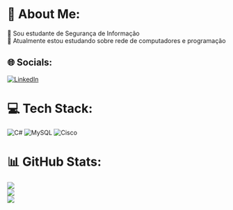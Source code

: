 # 💫 About Me:
🔭 Sou estudante de Segurança de Informação<br>🌱 Atualmente estou estudando sobre rede de computadores e programação


## 🌐 Socials:
[![LinkedIn](https://img.shields.io/badge/LinkedIn-%230077B5.svg?logo=linkedin&logoColor=white)](https://linkedin.com/in/https://www.linkedin.com/in/danilorodriguesferraz/) 

# 💻 Tech Stack:
![C#](https://img.shields.io/badge/c%23-%23239120.svg?style=plastic&logo=csharp&logoColor=white) ![MySQL](https://img.shields.io/badge/mysql-%2300000f.svg?style=plastic&logo=mysql&logoColor=white) ![Cisco](https://img.shields.io/badge/cisco-%23049fd9.svg?style=plastic&logo=cisco&logoColor=black)
# 📊 GitHub Stats:
![](https://github-readme-stats.vercel.app/api?username=DaniloRferraz&theme=radical&hide_border=false&include_all_commits=false&count_private=false)<br/>
![](https://github-readme-streak-stats.herokuapp.com/?user=DaniloRferraz&theme=radical&hide_border=false)<br/>
![](https://github-readme-stats.vercel.app/api/top-langs/?username=DaniloRferraz&theme=radical&hide_border=false&include_all_commits=false&count_private=false&layout=compact)

<!-- Proudly created with GPRM ( https://gprm.itsvg.in ) -->

